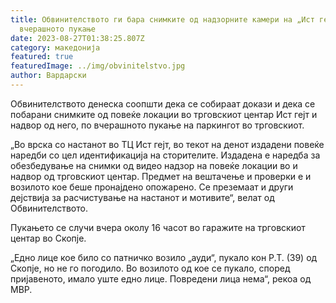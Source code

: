 ```yaml
---
title: Обвинителството ги бара снимките од надзорните камери на „Ист гејт“ за
  вчерашното пукање
date: 2023-08-27T01:38:25.807Z
category: македонија
featured: true
featuredImage: ../img/obvinitelstvo.jpg
author: Вардарски
---
```

<!--StartFragment-->

Обвинителството денеска соопшти дека се собираат докази и дека се побарани снимките од повеќе локации во трговскиот центар Ист гејт и надвор од него, по вчерашното пукање на паркингот во трговскиот.

„Во врска со настанот во ТЦ Ист гејт, во текот на денот издадени повеќе наредби со цел идентификација на сторителите. Издадена е наредба за обезбедување на снимки од видео надзор на повеќе локации во и надвор од трговскиот центар. Предмет на вештачење и проверки е и возилото кое беше пронајдено опожарено. Се преземаат и други дејствија за расчистување на настанот и мотивите“, велат од Обвинителството.

Пукањето се случи вчера околу 16 часот во гаражите на трговскиот центар во Скопје.

„Едно лице кое било со патничко возило „ауди“, пукало кон Р.Т. (39) од Скопје, но не го погодило. Во возилото од кое се пукало, според пријавеното, имало уште едно лице. Повредени лица нема“, рекоа од МВР.

<!--EndFragment-->